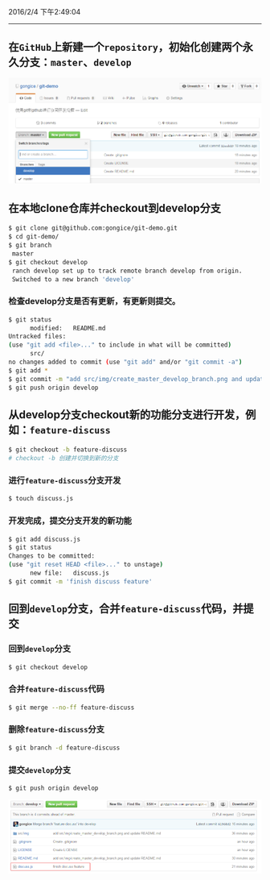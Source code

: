 2016/2/4 下午2:49:04

---------------------------------
## 在`GitHub`上新建一个`repository`，初始化创建两个永久分支：`master`、`develop`
![图](src\img\create_master_develop_branch.png)
## 在本地clone仓库并checkout到develop分支
```bash
$ git clone git@github.com:gongice/git-demo.git
$ cd git-demo/
$ git branch
 master
$ git checkout develop
 ranch develop set up to track remote branch develop from origin.
 Switched to a new branch 'develop'
```
### 检查develop分支是否有更新，有更新则提交。
```bash
$ git status
      modified:   README.md
Untracked files:
(use "git add <file>..." to include in what will be committed)
      src/
no changes added to commit (use "git add" and/or "git commit -a")
$ git add *
$ git commit -m "add src/img/create_master_develop_branch.png and update README.md"
$ git push origin develop
```
## 从develop分支checkout新的功能分支进行开发，例如：`feature-discuss`
```bash
$ git checkout -b feature-discuss
# checkout -b 创建并切换到新的分支
```
### 进行`feature-discuss`分支开发
```bash
$ touch discuss.js
```
### 开发完成，提交分支开发的新功能
```bash
$ git add discuss.js
$ git status
Changes to be committed:
(use "git reset HEAD <file>..." to unstage)
      new file:   discuss.js
$ git commit -m 'finish discuss feature'
```
## 回到`develop`分支，合并`feature-discuss`代码，并提交
### 回到`develop`分支
```bash
$ git checkout develop
```
### 合并`feature-discuss`代码
```bash
$ git merge --no-ff feature-discuss
```
### 删除`feature-discuss`分支
```bash
$ git branch -d feature-discuss
```
### 提交`develop`分支
```bash
$ git push origin develop
```
![图](src\img\finish_feature-discuss.png)
